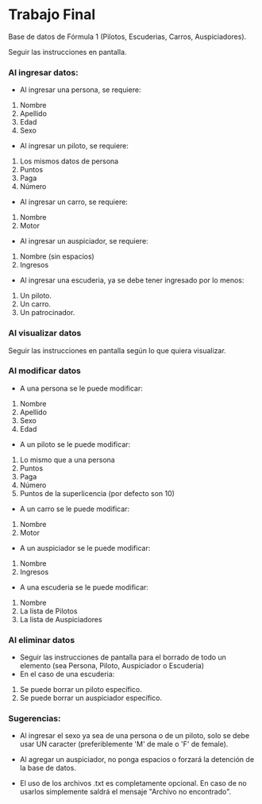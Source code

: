 # Trabajo Final
Base de datos de Fórmula 1 (Pilotos, Escuderias, Carros, Auspiciadores).

Seguir las instrucciones en pantalla.

### Al ingresar datos:

- Al ingresar una persona, se requiere:

1. Nombre
2. Apellido
3. Edad
4. Sexo

- Al ingresar un piloto, se requiere:

1. Los mismos datos de persona
2. Puntos
3. Paga
4. Número

- Al ingresar un carro, se requiere:

1. Nombre
2. Motor

- Al ingresar un auspiciador, se requiere:

1. Nombre (sin espacios)
2. Ingresos

- Al ingresar una escuderia, ya se debe tener ingresado por lo menos:

1. Un piloto.
2. Un carro.
3. Un patrocinador.

### Al visualizar datos

Seguir las instrucciones en pantalla según lo que quiera visualizar.

### Al modificar datos

- A una persona se le puede modificar:

1. Nombre
2. Apellido
3. Sexo
4. Edad

- A un piloto se le puede modificar:

1. Lo mismo que a una persona
2. Puntos
3. Paga
4. Número
5. Puntos de la superlicencia (por defecto son 10)

- A un carro se le puede modificar:

1. Nombre
2. Motor

- A un auspiciador se le puede modificar:

1. Nombre
2. Ingresos

- A una escuderia se le puede modificar:

1. Nombre
2. La lista de Pilotos
3. La lista de Auspiciadores

### Al eliminar datos

- Seguir las instrucciones de pantalla para el borrado de todo un elemento (sea Persona, Piloto, Auspiciador o Escuderia)
- En el caso de una escuderia:

1. Se puede borrar un piloto específico.
2. Se puede borrar un auspiciador específico.

### Sugerencias:

- Al ingresar el sexo ya sea de una persona o de un piloto, solo se debe usar UN caracter (preferiblemente 'M' de male o 'F' de female).

- Al agregar un auspiciador, no ponga espacios o forzará la detención de la base de datos.

- El uso de los archivos .txt es completamente opcional. En caso de no usarlos simplemente saldrá el mensaje "Archivo no encontrado". 
